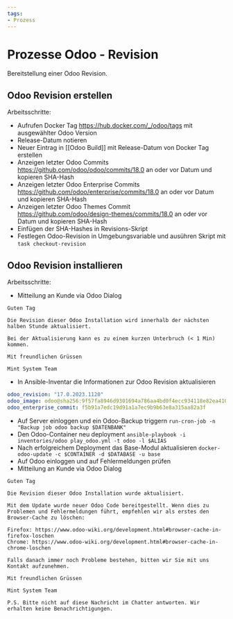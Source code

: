 ```yaml
---
tags:
- Prozess
---
```

# Prozesse Odoo - Revision

Bereitstellung einer Odoo Revision.
## Odoo Revision erstellen

Arbeitsschritte:
* Aufrufen Docker Tag <https://hub.docker.com/_/odoo/tags> mit ausgewählter Odoo Version
* Release-Datum notieren
* Neuer Eintrag in [[Odoo Build]] mit Release-Datum von Docker Tag erstellen
* Anzeigen letzter Odoo Commits <https://github.com/odoo/odoo/commits/18.0> an oder vor Datum und kopieren SHA-Hash
* Anzeigen letzter Odoo Enterprise Commits <https://github.com/odoo/enterprise/commits/18.0> an oder vor Datum und kopieren SHA-Hash
* Anzeigen letzter Odoo Themes Commit <https://github.com/odoo/design-themes/commits/18.0> an oder vor Datum und kopieren SHA-Hash
* Einfügen der SHA-Hashes in Revisions-Skript
* Festlegen Odoo-Revision in Umgebungsvariable und ausühren Skript mit `task checkout-revision`

## Odoo Revision installieren

Arbeitsschritte:

* Mitteilung an Kunde via Odoo Dialog

```
Guten Tag

Die Revision dieser Odoo Installation wird innerhalb der nächsten halben Stunde aktualisiert.

Bei der Aktualisierung kann es zu einem kurzen Unterbruch (< 1 Min) kommen.

Mit freundlichen Grüssen

Mint System Team
```

* In Ansible-Inventar die Informationen zur Odoo Revision aktualisieren

```yml
odoo_revision: "17.0.2023.1120"
odoo_image: odoo@sha256:9f57fa8946d9301694a786aa4bd0f4ecc934118e82ea410bd082348e1dc42d5e
odoo_enterprise_commit: f5b91a7edc19d91a1a7ec9b9b63e8a315aa82a3f
```

* Auf Server einloggen und ein Odoo-Backup triggern `run-cron-job -n "Backup job odoo backup $DATENBANK"`
* Den Odoo-Container neu deployment `ansible-playbook -i inventories/odoo play_odoo.yml -t odoo -l $ALIAS`
* Nach erfolgreichem Deployment das Base-Modul aktualisieren `docker-odoo-update -c $CONTAINER -d $DATABASE -u base`
* Auf Odoo einloggen und auf Fehlermeldungen prüfen
* Mitteilung an Kunde via Odoo Dialog

```
Guten Tag

Die Revision dieser Odoo Installation wurde aktualisiert.

Mit dem Update wurde neuer Odoo Code bereitgestellt. Wenn dies zu Problemen und Fehlermeldungen führt, empfehlen wir als erstes den Browser-Cache zu löschen:

Firefox: https://www.odoo-wiki.org/development.html#browser-cache-in-firefox-loschen
Chrome: https://www.odoo-wiki.org/development.html#browser-cache-in-chrome-loschen

Falls danach immer noch Probleme bestehen, bitten wir Sie mit uns Kontakt aufzunehmen.

Mit freundlichen Grüssen

Mint System Team

P.S. Bitte nicht auf diese Nachricht im Chatter antworten. Wir erhalten keine Benachrichtigungen.
```
